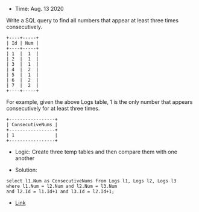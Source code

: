 * Time: Aug. 13 2020

Write a SQL query to find all numbers that appear at least three times consecutively.

```
+----+-----+
| Id | Num |
+----+-----+
| 1  |  1  |
| 2  |  1  |
| 3  |  1  |
| 4  |  2  |
| 5  |  1  |
| 6  |  2  |
| 7  |  2  |
+----+-----+
```
For example, given the above Logs table, 1 is the only number that appears consecutively for at least three times.

```
+-----------------+
| ConsecutiveNums |
+-----------------+
| 1               |
+-----------------+
```
* Logic: Create three temp tables and then compare them with one another

* Solution:
```
select l1.Num as ConsecutiveNums from Logs l1, Logs l2, Logs l3
where l1.Num = l2.Num and l2.Num = l3.Num
and l2.Id = l1.Id+1 and l3.Id = l2.Id+1;
```

* [Link](https://leetcode.com/problems/consecutive-numbers/submissions/)

